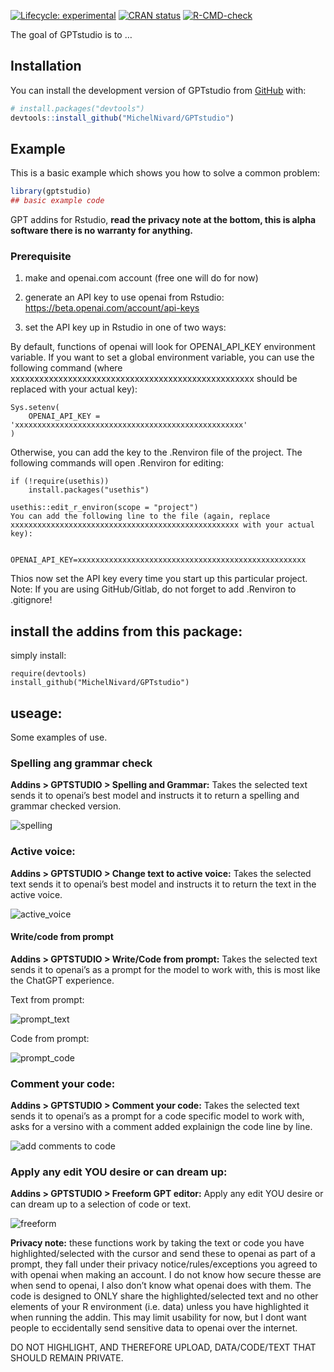 
<!-- README.md is generated from README.Rmd. Please edit that file -->
<!-- badges: start -->

[![Lifecycle:
experimental](https://img.shields.io/badge/lifecycle-experimental-orange.svg)](https://lifecycle.r-lib.org/articles/stages.html#experimental)
[![CRAN
status](https://www.r-pkg.org/badges/version/GPTstudio)](https://CRAN.R-project.org/package=GPTstudio)
[![R-CMD-check](https://github.com/JamesHWade/GPTstudio/actions/workflows/R-CMD-check.yaml/badge.svg)](https://github.com/JamesHWade/GPTstudio/actions/workflows/R-CMD-check.yaml)
<!-- badges: end -->

The goal of GPTstudio is to …

## Installation

You can install the development version of GPTstudio from
[GitHub](https://github.com/) with:

``` r
# install.packages("devtools")
devtools::install_github("MichelNivard/GPTstudio")
```

## Example

This is a basic example which shows you how to solve a common problem:

``` r
library(gptstudio)
## basic example code
```

GPT addins for Rstudio, **read the privacy note at the bottom, this is
alpha software there is no warranty for anything.**

### Prerequisite

1.  make and openai.com account (free one will do for now)

2.  generate an API key to use openai from Rstudio:
    <https://beta.openai.com/account/api-keys>

3.  set the API key up in Rstudio in one of two ways:

By default, functions of openai will look for OPENAI_API_KEY environment
variable. If you want to set a global environment variable, you can use
the following command (where
xxxxxxxxxxxxxxxxxxxxxxxxxxxxxxxxxxxxxxxxxxxxxxxxxxx should be replaced
with your actual key):

    Sys.setenv(
        OPENAI_API_KEY = 'xxxxxxxxxxxxxxxxxxxxxxxxxxxxxxxxxxxxxxxxxxxxxxxxxxx'
    )

Otherwise, you can add the key to the .Renviron file of the project. The
following commands will open .Renviron for editing:

    if (!require(usethis))
        install.packages("usethis")

    usethis::edit_r_environ(scope = "project")
    You can add the following line to the file (again, replace xxxxxxxxxxxxxxxxxxxxxxxxxxxxxxxxxxxxxxxxxxxxxxxxxxx with your actual key):


    OPENAI_API_KEY=xxxxxxxxxxxxxxxxxxxxxxxxxxxxxxxxxxxxxxxxxxxxxxxxxxx

Thios now set the API key every time you start up this particular
project. Note: If you are using GitHub/Gitlab, do not forget to add
.Renviron to .gitignore!

## install the addins from this package:

simply install:

    require(devtools)
    install_github("MichelNivard/GPTstudio")

## useage:

Some examples of use.

### Spelling ang grammar check

**Addins \> GPTSTUDIO \> Spelling and Grammar:** Takes the selected text
sends it to openai’s best model and instructs it to return a spelling
and grammar checked version.

![spelling](./media/spelling.gif)

### Active voice:

**Addins \> GPTSTUDIO \> Change text to active voice:** Takes the
selected text sends it to openai’s best model and instructs it to return
the text in the active voice.

![active_voice](./media/active_voice.gif)

#### Write/code from prompt

**Addins \> GPTSTUDIO \> Write/Code from prompt:** Takes the selected
text sends it to openai’s as a prompt for the model to work with, this
is most like the ChatGPT experience.

Text from prompt:

![prompt_text](./media/promt_text.gif)

Code from prompt:

![prompt_code](./media/prompt_code.gif)

### Comment your code:

**Addins \> GPTSTUDIO \> Comment your code:** Takes the selected text
sends it to openai’s as a prompt for a code specific model to work with,
asks for a versino with a comment added explainign the code line by
line.

![add comments to code](./media/comments.gif)

### Apply any edit YOU desire or can dream up:

**Addins \> GPTSTUDIO \> Freeform GPT editor:** Apply any edit YOU
desire or can dream up to a selection of code or text.

![freeform](./media/hugo.gif)

**Privacy note:** these functions work by taking the text or code you
have highlighted/selected with the cursor and send these to openai as
part of a prompt, they fall under their privacy notice/rules/exceptions
you agreed to with openai when making an account. I do not know how
secure thesse are when send to openai, I also don’t know what openai
does with them. The code is designed to ONLY share the
highlighted/selected text and no other elements of your R environment
(i.e. data) unless you have highlighted it when running the addin. This
may limit usability for now, but I dont want people to eccidentally send
sensitive data to openai over the internet.

DO NOT HIGHLIGHT, AND THEREFORE UPLOAD, DATA/CODE/TEXT THAT SHOULD
REMAIN PRIVATE.
